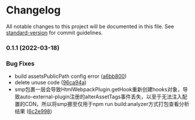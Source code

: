 # Changelog

All notable changes to this project will be documented in this file. See [standard-version](https://github.com/conventional-changelog/standard-version) for commit guidelines.

### 0.1.1 (2022-03-18)


### Bug Fixes

* build assetsPublicPath config error ([a6bb800](https://github.com/yxw007/vue2.x-webpack.x/commit/a6bb8003bd1a500cb1a79afbfedb7339b7ad07d7))
* delete unuse code ([96ca94a](https://github.com/yxw007/vue2.x-webpack.x/commit/96ca94acf43e6b05e5a8d8fbc5a4c057a81c53c6))
* smp包裹一层会导致HtmlWebpackPlugin.getHook重新创建hooks对象，导致auto-external-plugin注册的alterAssetTags事件丢失，以至于无法注入配置的CDN，所以将smp挪至仅用于npm run build:analyzer方式打包查看分析结果 ([6c2e998](https://github.com/yxw007/vue2.x-webpack.x/commit/6c2e9986a408b326931b5bb00a3dfce7c96992dc))

